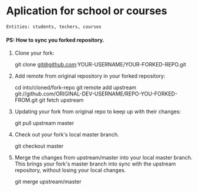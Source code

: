 # Aplication for school or courses

    Entities: students, techers, courses



#### PS: How to sync you forked repository.

1. Clone your fork:

    git clone git@github.com:YOUR-USERNAME/YOUR-FORKED-REPO.git

2. Add remote from original repository in your forked repository:

    cd into/cloned/fork-repo
    git remote add upstream git://github.com/ORIGINAL-DEV-USERNAME/REPO-YOU-FORKED-FROM.git
    git fetch upstream

3. Updating your fork from original repo to keep up with their changes:

    git pull upstream master

4. Check out your fork's local master branch.

    git checkout master

5. Merge the changes from upstream/master into your local master branch. This brings your fork's master branch into sync with the upstream repository, without losing your local changes.

    git merge upstream/master


